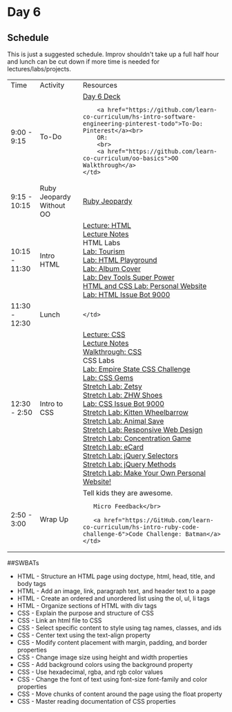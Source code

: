# Day 6

## Schedule

This is just a suggested schedule. Improv shouldn't take up a full half hour and lunch can be cut down if more time is needed for lectures/labs/projects.

<table>
  <tr>
    <td>Time</td>
    <td>Activity</td>
    <td>Resources</td>
  </tr>
  <tr>
    <td>9:00 - 9:15</td>
    <td>To-Do</td>
    <td>
        <a href="https://docs.google.com/presentation/d/1LJMche3oKe13AkUeAhJUXoBKJVF3XPveFdmMJI9WMH4/edit#slide=id.g3f8078aae_018">Day 6 Deck</a></br>

        <a href="https://github.com/learn-co-curriculum/hs-intro-software-engineering-pinterest-todo">To-Do: Pinterest</a><br>
        OR:
        <br>
        <a href="https://github.com/learn-co-curriculum/oo-basics">OO Walkthrough</a>
    </td>
  </tr>
  <tr>
    <td>9:15 - 10:15</td>
    <td>Ruby Jeopardy Without OO</td>
    <td>
    <a href="https://docs.google.com/presentation/d/1-5CHVXuU9VmhtIGZjTjzqlQpn-TXgGxWgEkdeQ8EEwE/edit#slide=id.p4">Ruby Jeopardy </a>
    </td>
  </tr>
  <tr>
    <td>10:15 - 11:30</td>
    <td>Intro HTML</td>
    <td>
      <a href="lectures/html/LECTURE.md">Lecture: HTML</a></br>
      <a href="lectures/html">Lecture Notes</a></br>
      HTML Labs</br>
      <a href="https://GitHub.com/learn-co-curriculum/hs-tourism-website-lab">Lab: Tourism</a></br>
      <a href="https://GitHub.com/learn-co-curriculum/html-playground">Lab: HTML Playground</a></br>
      <a href="https://GitHub.com/learn-co-curriculum/hs-album-cover">Lab: Album Cover</a></br>
      <a href="https://GitHub.com/learn-co-curriculum/dev-tools-super-power">Lab: Dev Tools Super Power</a></br>
      <a href="https://github.com/learn-co-curriculum/hs-ruby1-my-website"> HTML and CSS Lab: Personal Website</a><br>
      <a href="https://GitHub.com/learn-co-curriculum/hs-issue-bot-9000">Lab: HTML Issue Bot 9000</a></br>
    </td>
  </tr>

  <tr>
    <td>11:30 - 12:30</td>
    <td>Lunch</td>
    <td>
       
    </td>
  </tr>
  <tr>
    <td>12:30 - 2:50</td>
    <td>Intro to CSS</td>
    <td>
      <a href="lectures/css/LECTURE.md">Lecture: CSS</a></br>
      <a href="lectures/css/LECTURE.md">Lecture Notes</a></br>
      <a href="https://GitHub.com/learn-co-curriculum/css-walkthrough-hs">Walkthrough: CSS</a></br>
      CSS Labs</br>
      <a href="https://GitHub.com/learn-co-curriculum/hs-empire-state-css-challenge">Lab: Empire State CSS Challenge</a></br>
      <a href="https://Github.com/learn-co-curriculum/hs-intro-software-engineering-css-selectors"> Lab: CSS Gems</a><br>
      <a href="https://GitHub.com/learn-co-curriculum/hs-zetsy">Stretch Lab: Zetsy</a></br>
      <a href="https://GitHub.com/learn-co-curriculum/hs-zhw-shoes-layout">Stretch Lab: ZHW Shoes</a></br>
      <a href="https://GitHub.com/learn-co-curriculum/hs-css-issue-bot-9000">Lab: CSS Issue Bot 9000</a></br>
      <a href="https://github.com/learn-co-curriculum/kitten-wheelbarrow"> Stretch Lab: Kitten Wheelbarrow</a> <br>
      <a href="https://GitHub.com/learn-co-curriculum/animal-save">Stretch Lab: Animal Save</a></br>
      <a href="https://GitHub.com/learn-co-curriculum/hs-responsive-web-design-stretch">Stretch Lab: Responsive Web Design</a></br>
      <a href="https://GitHub.com/learn-co-curriculum/fe-concentration-game">Stretch Lab: Concentration Game</a></br>
      <a href="https://GitHub.com/learn-co-curriculum/ecard-site-layout">Stretch Lab: eCard</a></br>
      <a href="https://GitHub.com/learn-co-curriculum/fe-jquery-exploring-selectors">Stretch Lab: jQuery Selectors</a></br>
      <a href="https://GitHub.com/learn-co-curriculum/fe-jquery-exploring-methods">Stretch Lab: jQuery Methods</a></br>
      <a href="https://GitHub.com/learn-co-curriculum/hs-my-website">Stretch Lab: Make Your Own Personal Website!</a></br>
    </td>
  </tr>
  <tr>
    <td>2:50 - 3:00</td>
    <td>Wrap Up</td>
    <td>
       Tell kids they are awesome.</br>

       Micro Feedback</br>

       <a href="https://GitHub.com/learn-co-curriculum/hs-intro-ruby-code-challenge-6">Code Challenge: Batman</a>
    </td>
  </tr>

</table>

##SWBATs

+ HTML - Structure an HTML page using doctype, html, head, title, and body tags
+ HTML - Add an image, link, paragraph text, and header text to a page
+ HTML - Create an ordered and unordered list using the ol, ul, li tags
+ HTML - Organize sections of HTML with div tags
+ CSS - Explain the purpose and structure of CSS
+ CSS - Link an html file to CSS
+ CSS - Select specific content to style using tag names, classes, and ids
+ CSS - Center text using the text-align property
+ CSS - Modify content placement with margin, padding, and border properties
+ CSS - Change image size using height and width properties
+ CSS - Add background colors using the background property
+ CSS - Use hexadecimal, rgba, and rgb color values
+ CSS - Change the font of text using font-size font-family and color properties
+ CSS - Move chunks of content around the page using the float property
+ CSS - Master reading documentation of CSS properties

